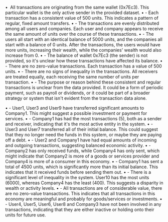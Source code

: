 •  All transactions are originating from the same wallet (0x7Ec3). This particular wallet is the only active sender in the provided dataset.
• - Each transaction has a consistent value of 500 units. This indicates a pattern of regular, fixed amount transfers.
• - The transactions are evenly distributed among all users and companies. Each user and company appears to receive the same amount of units over the course of these transactions.
• - The users all start with an identical balance of 5000 units, and the companies all start with a balance of 0 units. After the transactions, the users would have more units, increasing their wealth, while the companies' wealth would also increase from 0.
• - The balance of wallet 0x7Ec3 (the sender) is not provided, so it's unclear how these transactions have affected its balance.
• - There are no zero-value transactions. Each transaction has a value of 500 units.
• - There are no signs of inequality in the transactions. All receivers are treated equally, each receiving the same number of units per transaction.
• - The purpose or reason behind these consistent and regular transactions is unclear from the data provided. It could be a form of periodic payment, such as payroll or dividends, or it could be part of a broader strategy or system that isn't evident from the transaction data alone.


• - User1, User3 and User9 have transferred significant amounts to Company1. This might suggest a possible investment or payment for services.
• - Company1 has had the most transactions (5), both as a sender and receiver, indicating that it's the most active entity in the system.
• - User3 and User7 transferred all of their initial balance. This could suggest that they no longer need the funds in this system, or maybe they are paying off a debt.
• - User2 and Company1 have had equal amounts of incoming and outgoing transactions, suggesting balanced economic activity.
• - Company2 has only received funds, while Company4 has only sent, which might indicate that Company2 is more of a goods or services provider and Company4 is more of a consumer in this economy.
• - Company1 has sent a total of 4500 units, which is significantly more than its initial balance. This indicates that it received funds before sending them out.
• - There is a significant level of inequality in the system. User10 has the most units (6000), whereas Company4 has the least (400). This suggests a disparity in wealth or activity levels.
• - All transactions are of considerable value, there are no zero-value transactions. This indicates that all transactions in this economy are meaningful and probably for goods/services or investments.
• - User4, User5, User6, User8 and Company3 have not been involved in any transactions, indicating that they are either inactive or holding onto their units for future use.